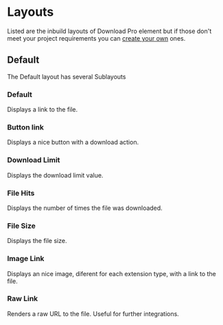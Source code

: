 # Layouts

Listed are the inbuild layouts of Download Pro element but if those don't meet your project requirements you can [create your own](GettingStarted/custom_layout.md) ones.

## Default
The Default layout has several Sublayouts

### Default
Displays a link to the file.

### Button link
Displays a nice button with a download action.

### Download Limit
Displays the download limit value.

### File Hits
Displays the number of times the file was downloaded.

### File Size
Displays the file size.

### Image Link
Displays an nice image, diferent for each extension type, with a link to the file.

### Raw Link
Renders a raw URL to the file. Useful for further integrations.